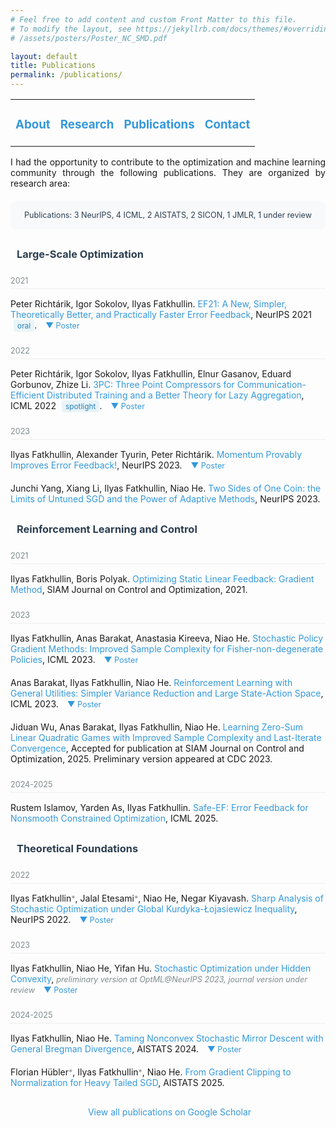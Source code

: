 ```yaml
---
# Feel free to add content and custom Front Matter to this file.
# To modify the layout, see https://jekyllrb.com/docs/themes/#overriding-theme-defaults
# /assets/posters/Poster_NC_SMD.pdf

layout: default
title: Publications
permalink: /publications/
---
```


<table>
  <tr>
    <td style="border:none">
      <a href="/"><h3>About</h3></a>
    </td>
    <td style="border:none">
      <a href="/#research"><h3>Research</h3></a>
    </td>
    <td style="border:none">
      <a href="#publ"><h3>Publications</h3></a>
    </td>
    <td style="border:none">
      <a href="/contact"><h3>Contact</h3></a>
    </td>
  </tr>
</table>

<div style="text-align: justify; max-width: 800px; margin: 0 auto;">
I had the opportunity to contribute to the optimization and machine learning community through the following publications. They are organized by research area:
</div>

<div style="text-align: center; max-width: 800px; margin: 20px auto; padding: 15px; background-color: #f8f9fa; border-radius: 8px;">
<span style="color: #2c3e50; font-size: 0.9em;">
Publications: 3 NeurIPS, 4 ICML, 2 AISTATS, 2 SICON, 1 JMLR, 1 under review
</span>
</div>

<div style="margin-top: 30px; max-width: 800px; margin-left: auto; margin-right: auto;">
<h3 style="color: #2c3e50; margin-bottom: 20px; display: flex; align-items: center;">
<i class="fas fa-chart-line" style="margin-right: 10px; color: #3498db;"></i>
Large-Scale Optimization
</h3>

<ul style="list-style-type: none; padding-left: 0; margin-bottom: 30px;">

<div class="year-divider">2021</div>
<li style="margin-bottom: 20px;">
  Peter Richtárik, Igor Sokolov, Ilyas Fatkhullin. <a href="https://arxiv.org/abs/2106.05203">EF21: A New, Simpler, Theoretically Better, and Practically Faster Error Feedback</a>, NeurIPS 2021 <span class="highlight-tag">oral</span>.
  <span style="cursor:pointer;" onclick="togglePDF('pub3', '/assets/posters/Poster_EF21.pdf')">&#x25BC; Poster</span>
  <div id="pub3" class="pdf-container" style="display: none; margin-top: 10px;"></div>
</li>

<div class="year-divider">2022</div>
<li style="margin-bottom: 20px;">
  Peter Richtárik, Igor Sokolov, Ilyas Fatkhullin, Elnur Gasanov, Eduard Gorbunov, Zhize Li. <a href="https://arxiv.org/abs/2202.00998">3PC: Three Point Compressors for Communication-Efficient Distributed Training and a Better Theory for Lazy Aggregation</a>, ICML 2022 <span class="highlight-tag">spotlight</span>.
  <span style="cursor:pointer;" onclick="togglePDF('pub5', '/assets/posters/Poster_3PC.pdf')">&#x25BC; Poster</span>
  <div id="pub5" class="pdf-container" style="display: none; margin-top: 10px;"></div>
</li>

<div class="year-divider">2023</div>
<li style="margin-bottom: 20px;">
  Ilyas Fatkhullin, Alexander Tyurin, Peter Richtárik. <a href="https://arxiv.org/abs/2305.15155">Momentum Provably Improves Error Feedback!</a>, NeurIPS 2023.
  <span style="cursor:pointer;" onclick="togglePDF('pub10', '/assets/posters/Poster_EF21_SGDM.pdf')">&#x25BC; Poster</span>
  <div id="pub10" class="pdf-container" style="display: none; margin-top: 10px;"></div>
</li>

<li style="margin-bottom: 20px;">
  Junchi Yang, Xiang Li, Ilyas Fatkhullin, Niao He. <a href="https://arxiv.org/abs/2305.12475">Two Sides of One Coin: the Limits of Untuned SGD and the Power of Adaptive Methods</a>, NeurIPS 2023.
</li>
</ul>

<h3 style="color: #2c3e50; margin-bottom: 20px; display: flex; align-items: center;">
<i class="fas fa-robot" style="margin-right: 10px; color: #e74c3c;"></i>
Reinforcement Learning and Control
</h3>

<ul style="list-style-type: none; padding-left: 0; margin-bottom: 30px;">

<div class="year-divider">2021</div>
<li style="margin-bottom: 20px;">
  Ilyas Fatkhullin, Boris Polyak. <a href="https://arxiv.org/abs/2004.09875">Optimizing Static Linear Feedback: Gradient Method</a>, SIAM Journal on Control and Optimization, 2021.
</li>

<div class="year-divider">2023</div>
<li style="margin-bottom: 20px;">
  Ilyas Fatkhullin, Anas Barakat, Anastasia Kireeva, Niao He. <a href="https://proceedings.mlr.press/v202/fatkhullin23a.html">Stochastic Policy Gradient Methods: Improved Sample Complexity for Fisher-non-degenerate Policies</a>, ICML 2023.
  <span style="cursor:pointer;" onclick="togglePDF('pub7', '/assets/posters/Poster_SPG_FND.pdf')">&#x25BC; Poster</span>
  <div id="pub7" class="pdf-container" style="display: none; margin-top: 10px;"></div>
</li>

<li style="margin-bottom: 20px;">
  Anas Barakat, Ilyas Fatkhullin, Niao He. <a href="https://arxiv.org/abs/2306.01854">Reinforcement Learning with General Utilities: Simpler Variance Reduction and Large State-Action Space</a>, ICML 2023.
  <span style="cursor:pointer;" onclick="togglePDF('pub8', '/assets/posters/Poster_RL_Gen_Ut.pdf')">&#x25BC; Poster</span>
  <div id="pub8" class="pdf-container" style="display: none; margin-top: 10px;"></div>
</li>

<li style="margin-bottom: 20px;">
  Jiduan Wu, Anas Barakat, Ilyas Fatkhullin, Niao He. <a href="https://arxiv.org/abs/2309.04272">Learning Zero-Sum Linear Quadratic Games with Improved Sample Complexity and Last-Iterate Convergence</a>, Accepted for publication at SIAM Journal on Control and Optimization, 2025. Preliminary version appeared at CDC 2023.
</li>

<div class="year-divider">2024-2025</div>
<li style="margin-bottom: 20px;">
  Rustem Islamov, Yarden As, Ilyas Fatkhullin. <a href="https://www.arxiv.org/abs/2505.06053">Safe-EF: Error Feedback for Nonsmooth Constrained Optimization</a>, ICML 2025.
</li>
</ul>

<h3 style="color: #2c3e50; margin-bottom: 20px; display: flex; align-items: center;">
<i class="fas fa-cube" style="margin-right: 10px; color: #2ecc71;"></i>
Theoretical Foundations
</h3>

<ul style="list-style-type: none; padding-left: 0; margin-bottom: 30px;">

<div class="year-divider">2022</div>
<li style="margin-bottom: 20px;">
  Ilyas Fatkhullin<span class="equal-contrib">*</span>, Jalal Etesami<span class="equal-contrib">*</span>, Niao He, Negar Kiyavash. <a href="https://arxiv.org/abs/2210.01748">Sharp Analysis of Stochastic Optimization under Global Kurdyka-Łojasiewicz Inequality</a>, NeurIPS 2022.
  <span style="cursor:pointer;" onclick="togglePDF('pub6', '/assets/posters/Poster_KL_SGD.pdf')">&#x25BC; Poster</span>
  <div id="pub6" class="pdf-container" style="display: none; margin-top: 10px;"></div>
</li>

<div class="year-divider">2023</div>
<li style="margin-bottom: 20px;">
  Ilyas Fatkhullin, Niao He, Yifan Hu. <a href="https://arxiv.org/abs/2401.00108">Stochastic Optimization under Hidden Convexity</a>, <span class="status-tag">preliminary version at OptML@NeurIPS 2023, journal version under review</span>
  <span style="cursor:pointer;" onclick="togglePDF('pub12', '/assets/posters/Poster_Hidden_Convexity.pdf')">&#x25BC; Poster</span>
  <div id="pub12" class="pdf-container" style="display: none; margin-top: 10px;"></div>
</li>

<div class="year-divider">2024-2025</div>
<li style="margin-bottom: 20px;">
  Ilyas Fatkhullin, Niao He. <a href="https://arxiv.org/abs/2402.17722">Taming Nonconvex Stochastic Mirror Descent with General Bregman Divergence</a>, AISTATS 2024.
  <span style="cursor:pointer;" onclick="togglePDF('pub14', '/assets/posters/Poster_NC_SMD.pdf')">&#x25BC; Poster</span>
  <div id="pub14" class="pdf-container" style="display: none; margin-top: 10px;"></div>
</li>

<li style="margin-bottom: 20px;">
  Florian Hübler<span class="equal-contrib">*</span>, Ilyas Fatkhullin<span class="equal-contrib">*</span>, Niao He. <a href="https://arxiv.org/abs/2410.13849">From Gradient Clipping to Normalization for Heavy Tailed SGD</a>, AISTATS 2025.
</li>
</ul>

<div style="margin-top: 30px; text-align: center;">
<a href="https://scholar.google.com/citations?user=UCOWHb4AAAAJ&hl=en" style="text-decoration: none; color: #3498db;">
<i class="fas fa-external-link-alt" style="margin-right: 5px;"></i>
View all publications on Google Scholar
</a>
</div>
</div>

<style>
p strong {
    color: #2c3e50;
}
p i {
    color: #666;
    font-size: 0.95em;
}
a {
    color: #3498db;
    text-decoration: none;
}
a:hover {
    text-decoration: underline;
}
.pdf-container {
    margin: 15px 0;
    border: 1px solid #eee;
    border-radius: 4px;
    padding: 10px;
    background-color: #f9f9f9;
}
span[onclick] {
    color: #3498db;
    cursor: pointer;
    margin-left: 10px;
    font-size: 0.9em;
}
span[onclick]:hover {
    text-decoration: underline;
}
.year-divider {
    color: #7f8c8d;
    font-size: 0.9em;
    margin-top: 25px;
    margin-bottom: 15px;
    border-bottom: 1px solid #eee;
    padding-bottom: 5px;
}
.highlight-tag {
    background-color: #e8f4f8;
    color: #2980b9;
    padding: 2px 6px;
    border-radius: 4px;
    font-size: 0.85em;
    margin-left: 5px;
}
.status-tag {
    color: #7f8c8d;
    font-size: 0.9em;
    font-style: italic;
}
.equal-contrib {
    color: #7f8c8d;
    font-size: 0.9em;
}
</style>

<script>
    function togglePDF(containerId, pdfPath) {
        let container = document.getElementById(containerId);
        let span = container.previousElementSibling;

        if (!container.innerHTML) {
            container.innerHTML = `<iframe src="${pdfPath}" width="100%" height="450px"></iframe>`;
        }

        container.style.display = (container.style.display === "none") ? "block" : "none";
        span.innerHTML = (container.style.display === "none") ? "&#x25BC; Poster" : "&#x25B2; Poster";
    }
</script>
